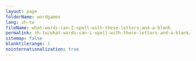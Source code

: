 ```yaml
---
layout: page
folderName: wordgames
lang: zh-tw
fileName: what-words-can-I-spell-with-these-letters-and-a-blank
permalink: zh-tw/what-words-can-i-spell-with-these-letters-and-a-blank/result
sitemap: false
blanktilerange: 1
nointernationalization: true
---
```

